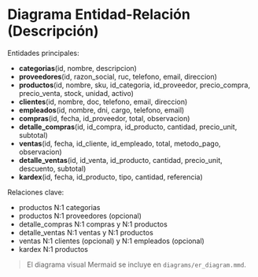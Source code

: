 
# Diagrama Entidad-Relación (Descripción)

Entidades principales:
- **categorias**(id, nombre, descripcion)
- **proveedores**(id, razon_social, ruc, telefono, email, direccion)
- **productos**(id, nombre, sku, id_categoria, id_proveedor, precio_compra, precio_venta, stock, unidad, activo)
- **clientes**(id, nombre, doc, telefono, email, direccion)
- **empleados**(id, nombre, dni, cargo, telefono, email)
- **compras**(id, fecha, id_proveedor, total, observacion)
- **detalle_compras**(id, id_compra, id_producto, cantidad, precio_unit, subtotal)
- **ventas**(id, fecha, id_cliente, id_empleado, total, metodo_pago, observacion)
- **detalle_ventas**(id, id_venta, id_producto, cantidad, precio_unit, descuento, subtotal)
- **kardex**(id, fecha, id_producto, tipo, cantidad, referencia)

Relaciones clave:
- productos N:1 categorias
- productos N:1 proveedores (opcional)
- detalle_compras N:1 compras y N:1 productos
- detalle_ventas N:1 ventas y N:1 productos
- ventas N:1 clientes (opcional) y N:1 empleados (opcional)
- kardex N:1 productos

> El diagrama visual Mermaid se incluye en `diagrams/er_diagram.mmd`.
